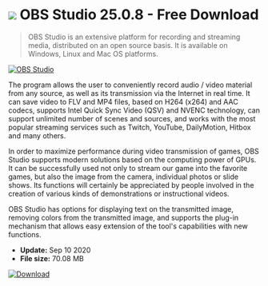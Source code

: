 # ![](https://cdn.softexe.net/static/icon/3/obs-studio-8959.png) OBS Studio 25.0.8 - Free Download

> OBS Studio is an extensive platform for recording and streaming media, distributed on an open source basis. It is available on Windows, Linux and Mac OS platforms.

[![OBS Studio](https://gallery.dpcdn.pl/imgc/Tools/54286/g_-_420x350_1.5_-_x20140920124524_0.png)](https://softexe.net/win/multimedia/video/obs-studio:haea.html)

The program allows the user to conveniently record audio / video material from any source, as well as its transmission via the Internet in real time. It can save video to FLV and MP4 files, based on H264 (x264) and AAC codecs, supports Intel Quick Sync Video (QSV) and NVENC technology, can support unlimited number of scenes and sources, and works with the most popular streaming services such as Twitch, YouTube, DailyMotion, Hitbox and many others.
 
 In order to maximize performance during video transmission of games, OBS Studio supports modern solutions based on the computing power of GPUs. It can be successfully used not only to stream our game into the favorite games, but also the image from the camera, individual photos or slide shows. Its functions will certainly be appreciated by people involved in the creation of various kinds of demonstrations or instructional videos.
 
 OBS Studio has options for displaying text on the transmitted image, removing colors from the transmitted image, and supports the plug-in mechanism that allows easy extension of the tool's capabilities with new functions.


- **Update:** Sep 10 2020
- **File size:** 70.08 MB

[![Download](https://cdn.softexe.net/static/img/download.png)](https://softexe.net/win/multimedia/video/obs-studio:haea.html)

